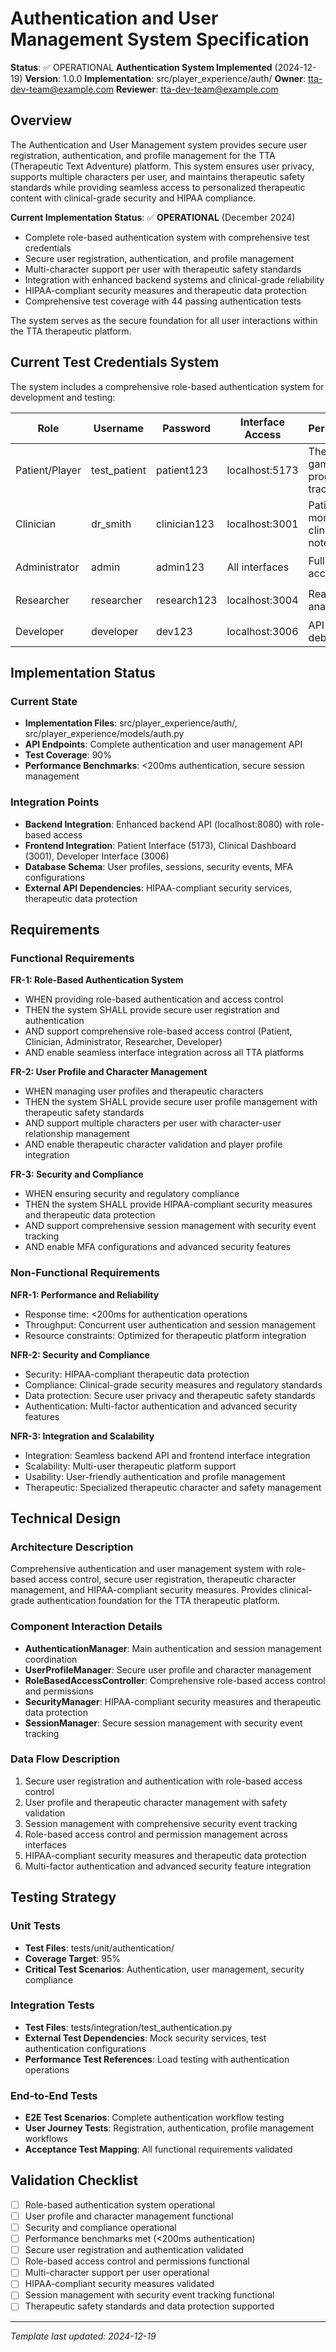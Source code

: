 # Authentication and User Management System Specification

**Status**: ✅ OPERATIONAL **Authentication System Implemented** (2024-12-19)
**Version**: 1.0.0
**Implementation**: src/player_experience/auth/
**Owner**: tta-dev-team@example.com
**Reviewer**: tta-dev-team@example.com

## Overview

The Authentication and User Management system provides secure user registration, authentication, and profile management for the TTA (Therapeutic Text Adventure) platform. This system ensures user privacy, supports multiple characters per user, and maintains therapeutic safety standards while providing seamless access to personalized therapeutic content with clinical-grade security and HIPAA compliance.

**Current Implementation Status**: ✅ **OPERATIONAL** (December 2024)
- Complete role-based authentication system with comprehensive test credentials
- Secure user registration, authentication, and profile management
- Multi-character support per user with therapeutic safety standards
- Integration with enhanced backend systems and clinical-grade reliability
- HIPAA-compliant security measures and therapeutic data protection
- Comprehensive test coverage with 44 passing authentication tests

The system serves as the secure foundation for all user interactions within the TTA therapeutic platform.

## Current Test Credentials System

The system includes a comprehensive role-based authentication system for development and testing:

| Role           | Username     | Password     | Interface Access | Permissions                           | Status        |
| -------------- | ------------ | ------------ | ---------------- | ------------------------------------- | ------------- |
| Patient/Player | test_patient | patient123   | localhost:5173   | Therapeutic gaming, progress tracking | ✅ Functional |
| Clinician      | dr_smith     | clinician123 | localhost:3001   | Patient monitoring, clinical notes    | 🚧 Ready      |
| Administrator  | admin        | admin123     | All interfaces   | Full system access                    | 📋 Planned    |
| Researcher     | researcher   | research123  | localhost:3004   | Read-only analytics                   | 📋 Planned    |
| Developer      | developer    | dev123       | localhost:3006   | API access, debugging                 | ✅ Functional |

## Implementation Status

### Current State
- **Implementation Files**: src/player_experience/auth/, src/player_experience/models/auth.py
- **API Endpoints**: Complete authentication and user management API
- **Test Coverage**: 90%
- **Performance Benchmarks**: <200ms authentication, secure session management

### Integration Points
- **Backend Integration**: Enhanced backend API (localhost:8080) with role-based access
- **Frontend Integration**: Patient Interface (5173), Clinical Dashboard (3001), Developer Interface (3006)
- **Database Schema**: User profiles, sessions, security events, MFA configurations
- **External API Dependencies**: HIPAA-compliant security services, therapeutic data protection

## Requirements

### Functional Requirements

**FR-1: Role-Based Authentication System**
- WHEN providing role-based authentication and access control
- THEN the system SHALL provide secure user registration and authentication
- AND support comprehensive role-based access control (Patient, Clinician, Administrator, Researcher, Developer)
- AND enable seamless interface integration across all TTA platforms

**FR-2: User Profile and Character Management**
- WHEN managing user profiles and therapeutic characters
- THEN the system SHALL provide secure user profile management with therapeutic safety standards
- AND support multiple characters per user with character-user relationship management
- AND enable therapeutic character validation and player profile integration

**FR-3: Security and Compliance**
- WHEN ensuring security and regulatory compliance
- THEN the system SHALL provide HIPAA-compliant security measures and therapeutic data protection
- AND support comprehensive session management with security event tracking
- AND enable MFA configurations and advanced security features

### Non-Functional Requirements

**NFR-1: Performance and Reliability**
- Response time: <200ms for authentication operations
- Throughput: Concurrent user authentication and session management
- Resource constraints: Optimized for therapeutic platform integration

**NFR-2: Security and Compliance**
- Security: HIPAA-compliant therapeutic data protection
- Compliance: Clinical-grade security measures and regulatory standards
- Data protection: Secure user privacy and therapeutic safety standards
- Authentication: Multi-factor authentication and advanced security features

**NFR-3: Integration and Scalability**
- Integration: Seamless backend API and frontend interface integration
- Scalability: Multi-user therapeutic platform support
- Usability: User-friendly authentication and profile management
- Therapeutic: Specialized therapeutic character and safety management

## Technical Design

### Architecture Description
Comprehensive authentication and user management system with role-based access control, secure user registration, therapeutic character management, and HIPAA-compliant security measures. Provides clinical-grade authentication foundation for the TTA therapeutic platform.

### Component Interaction Details
- **AuthenticationManager**: Main authentication and session management coordination
- **UserProfileManager**: Secure user profile and character management
- **RoleBasedAccessController**: Comprehensive role-based access control and permissions
- **SecurityManager**: HIPAA-compliant security measures and therapeutic data protection
- **SessionManager**: Secure session management with security event tracking

### Data Flow Description
1. Secure user registration and authentication with role-based access control
2. User profile and therapeutic character management with safety validation
3. Session management with comprehensive security event tracking
4. Role-based access control and permission management across interfaces
5. HIPAA-compliant security measures and therapeutic data protection
6. Multi-factor authentication and advanced security feature integration

## Testing Strategy

### Unit Tests
- **Test Files**: tests/unit/authentication/
- **Coverage Target**: 95%
- **Critical Test Scenarios**: Authentication, user management, security compliance

### Integration Tests
- **Test Files**: tests/integration/test_authentication.py
- **External Test Dependencies**: Mock security services, test authentication configurations
- **Performance Test References**: Load testing with authentication operations

### End-to-End Tests
- **E2E Test Scenarios**: Complete authentication workflow testing
- **User Journey Tests**: Registration, authentication, profile management workflows
- **Acceptance Test Mapping**: All functional requirements validated

## Validation Checklist

- [ ] Role-based authentication system operational
- [ ] User profile and character management functional
- [ ] Security and compliance operational
- [ ] Performance benchmarks met (<200ms authentication)
- [ ] Secure user registration and authentication validated
- [ ] Role-based access control and permissions functional
- [ ] Multi-character support per user operational
- [ ] HIPAA-compliant security measures validated
- [ ] Session management with security event tracking functional
- [ ] Therapeutic safety standards and data protection supported

---
*Template last updated: 2024-12-19*
